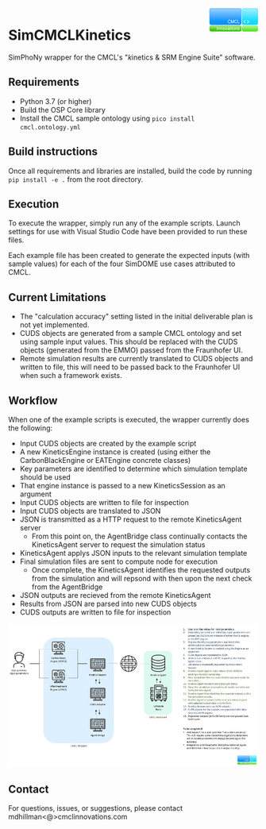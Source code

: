 <img align="right" src="cmcl_logo.png" alt="CMCL Logo">

# SimCMCLKinetics
SimPhoNy wrapper for the CMCL's "*k*inetics & SRM Engine Suite" software.

## Requirements
- Python 3.7 (or higher)
- Build the OSP Core library
- Install the CMCL sample ontology using `pico install cmcl.ontology.yml`

## Build instructions
Once all requirements and libraries are installed, build the code by running `pip install -e .` from the root directory.

## Execution
To execute the wrapper, simply run any of the example scripts. Launch settings for use with Visual Studio Code have been provided to run these files.

Each example file has been created to generate the expected inputs (with sample values) for each of the four SimDOME use cases attributed to CMCL.

## Current Limitations
- The "calculation accuracy" setting listed in the initial deliverable plan is not yet implemented.
- CUDS objects are generated from a sample CMCL ontology and set using sample input values. This should be replaced with the CUDS objects (generated from the EMMO) passed from the Fraunhofer UI.
- Remote simulation results are currently translated to CUDS objects and written to file, this will need to be passed back to the Fraunhofer UI when such a framework exists.

## Workflow
When one of the example scripts is executed, the wrapper currently does the following:

- Input CUDS objects are created by the example script
- A new KineticsEngine instance is created (using either the CarbonBlackEngine or EATEngine concrete classes)
- Key parameters are identified to determine which simulation template should be used
- That engine instance is passed to a new KineticsSession as an argument
- Input CUDS objects are written to file for inspection
- Input CUDS objects are translated to JSON
- JSON is transmitted as a HTTP request to the remote KineticsAgent server
	- From this point on, the AgentBridge class continually contacts the KineticsAgent server to request the simulation status
- KineticsAgent applys JSON inputs to the relevant simulation template
- Final simulation files are sent to compute node for execution
	- Once complete, the KineticsAgent identifies the requested outputs from the simulation and will repsond with then upon the next check from the AgentBridge
- JSON outputs are recieved from the remote KineticsAgent
- Results from JSON are parsed into new CUDS objects
- CUDS outputs are written to file for inspection

![Workflow overview](technical-overview.JPG)

## Contact
For questions, issues, or suggestions, please contact mdhillman<@>cmclinnovations.com